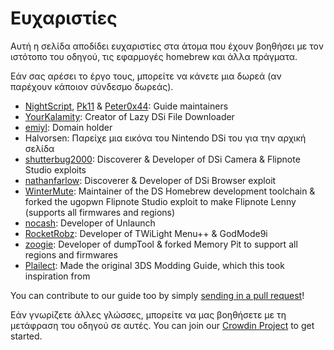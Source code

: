 # Ευχαριστίες

Αυτή η σελίδα αποδίδει ευχαριστίες στα άτομα που έχουν βοηθήσει με τον ιστότοπο του οδηγού, τις εφαρμογές homebrew και άλλα πράγματα.

Εάν σας αρέσει το έργο τους, μπορείτε να κάνετε μια δωρεά (αν παρέχουν κάποιον σύνδεσμο δωρεάς).

- [NightScript](https://nightscript370.github.io/), [Pk11](https://pk11.us/) & [Peter0x44](https://github.com/Peter0x44): Guide maintainers
- [YourKalamity](https://github.com/YourKalamity): Creator of Lazy DSi File Downloader
- [emiyl](https://emiyl.com/paypal): Domain holder
- Halvorsen: Παρείχε μια εικόνα του Nintendo DSi του για την αρχική σελίδα
- [shutterbug2000](https://paypal.me/projectkaeru): Discoverer & Developer of DSi Camera & Flipnote Studio exploits
- [nathanfarlow](https://github.com/nathanfarlow): Discoverer & Developer of DSi Browser exploit
- [WinterMute](https://devkitpro.org/support-devkitpro): Maintainer of the DS Homebrew development toolchain & forked the ugopwn Flipnote Studio exploit to make Flipnote Lenny (supports all firmwares and regions)
- [nocash](http://problemkaputt.de/donate.htm): Developer of Unlaunch
- [RocketRobz](https://github.com/RocketRobz): Developer of TWiLight Menu++ & GodMode9i
- [zoogie](https://github.com/zoogie): Developer of dumpTool & forked Memory Pit to support all regions and firmwares
- [Plailect](https://github.com/Plailect): Made the original 3DS Modding Guide, which this took inspiration from

You can contribute to our guide too by simply [sending in a pull request](https://github.com/cfw-guide/dsi.cfw.guide/)!

Εάν γνωρίζετε άλλες γλώσσες, μπορείτε να μας βοηθήσετε με τη μετάφραση του οδηγού σε αυτές. You can join our [Crowdin Project](https://crowdin.com/project/dsi-guide) to get started.
